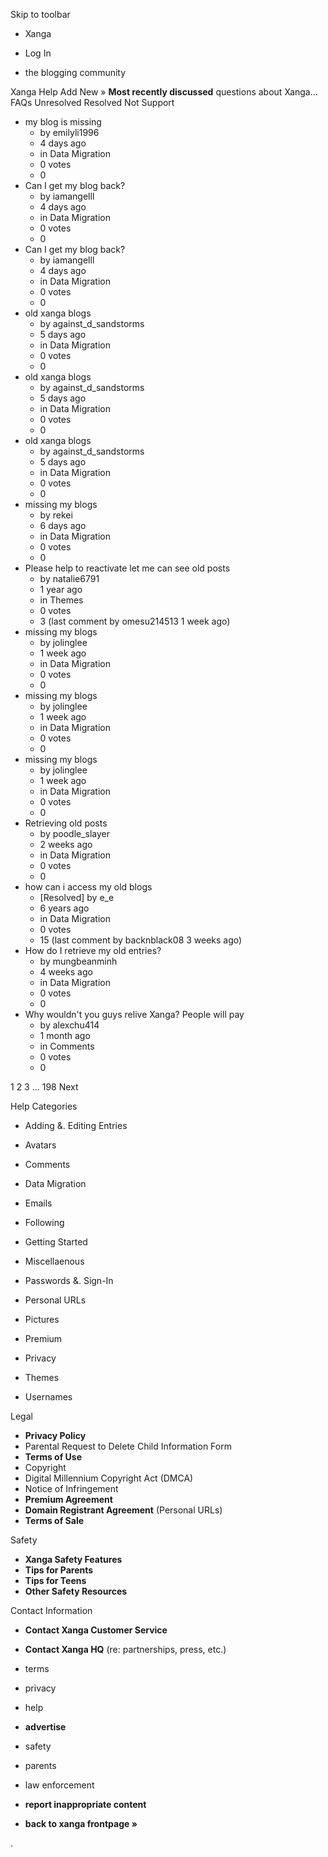 Skip to toolbar

*   Xanga

*   Log In

*   the blogging community

Xanga Help Add New » **Most recently discussed** questions about Xanga… FAQs Unresolved Resolved Not Support

*   my blog is missing
    *   by emilyli1996
    *   4 days ago
    *   in Data Migration
    *   0 votes
    *   0
*   Can I get my blog back?
    *   by iamangelll
    *   4 days ago
    *   in Data Migration
    *   0 votes
    *   0
*   Can I get my blog back?
    *   by iamangelll
    *   4 days ago
    *   in Data Migration
    *   0 votes
    *   0
*   old xanga blogs
    *   by against\_d\_sandstorms
    *   5 days ago
    *   in Data Migration
    *   0 votes
    *   0
*   old xanga blogs
    *   by against\_d\_sandstorms
    *   5 days ago
    *   in Data Migration
    *   0 votes
    *   0
*   old xanga blogs
    *   by against\_d\_sandstorms
    *   5 days ago
    *   in Data Migration
    *   0 votes
    *   0
*   missing my blogs
    *   by rekei
    *   6 days ago
    *   in Data Migration
    *   0 votes
    *   0
*   Please help to reactivate let me can see old posts
    *   by natalie6791
    *   1 year ago
    *   in Themes
    *   0 votes
    *   3 (last comment by omesu214513 1 week ago)
*   missing my blogs
    *   by jolinglee
    *   1 week ago
    *   in Data Migration
    *   0 votes
    *   0
*   missing my blogs
    *   by jolinglee
    *   1 week ago
    *   in Data Migration
    *   0 votes
    *   0
*   missing my blogs
    *   by jolinglee
    *   1 week ago
    *   in Data Migration
    *   0 votes
    *   0
*   Retrieving old posts
    *   by poodle\_slayer
    *   2 weeks ago
    *   in Data Migration
    *   0 votes
    *   0
*   how can i access my old blogs
    *   \[Resolved\] by e\_e
    *   6 years ago
    *   in Data Migration
    *   0 votes
    *   15 (last comment by backnblack08 3 weeks ago)
*   How do I retrieve my old entries?
    *   by mungbeanminh
    *   4 weeks ago
    *   in Data Migration
    *   0 votes
    *   0
*   Why wouldn't you guys relive Xanga? People will pay
    *   by alexchu414
    *   1 month ago
    *   in Comments
    *   0 votes
    *   0

1 2 3 ... 198 Next

Help Categories

*   Adding &. Editing Entries
*   Avatars
*   Comments
*   Data Migration
*   Emails
*   Following
*   Getting Started
*   Miscellaenous

*   Passwords &. Sign-In
*   Personal URLs
*   Pictures
*   Premium
*   Privacy
*   Themes
*   Usernames

Legal

*   **Privacy Policy**
*   Parental Request to Delete Child Information Form
*   **Terms of Use**
*   Copyright
*   Digital Millennium Copyright Act (DMCA)
*   Notice of Infringement
*   **Premium Agreement**
*   **Domain Registrant Agreement** (Personal URLs)
*   **Terms of Sale**

Safety

*   **Xanga Safety Features**
*   **Tips for Parents**
*   **Tips for Teens**
*   **Other Safety Resources**

Contact Information

*   **Contact Xanga Customer Service**
*   **Contact Xanga HQ** (re: partnerships, press, etc.)

*   terms
*   privacy
*   help
*   **advertise**

*   safety
*   parents
*   law enforcement
*   **report inappropriate content**

*   **back to xanga frontpage »**

<img src="http://pixel.quantserve.com/pixel/p-87h-iNOVooym2.gif" style="display: none" height="1" width="1" alt="Quantcast"/>.